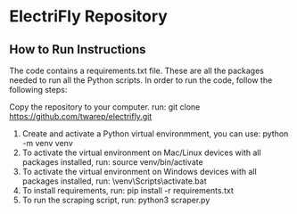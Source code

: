 # ElectriFly Repository

## How to Run Instructions
The code contains a requirements.txt file. These are all the packages needed to run all the Python scripts. In order to run the code, follow the following steps:

Copy the repository to your computer. run: git clone https://github.com/twarep/electrifly.git
1. Create and activate a Python virtual environmment, you can use: python -m venv venv
2. To activate the virtual environment on Mac/Linux devices with all packages installed, run: source venv/bin/activate
3. To activate the virtual environment on Windows devices with all packages installed, run: \venv\Scripts\activate.bat
4. To install requirements, run: pip install -r requirements.txt
5. To run the scraping script, run: python3 scraper.py